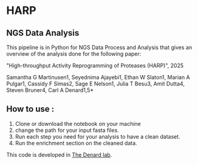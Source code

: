 # HARP
## NGS Data Analysis

This pipeline is in Python for NGS Data Process and Analysis that gives an overview of the analysis done for the following paper:

"High-throughput Activity Reprogramming of Proteases (HARP)", 2025

Samantha G Martinusen1, Seyednima Ajayebi1, Ethan W Slaton1, Marian A Pulgar1, Cassidy F Simas2, Sage E Nelson1, Julia T Besu3, Amit Dutta4, Steven Bruner4, Carl A Denard1,5*  

## How to use :
1. Clone or download the notebook on your machine
2. change the path for your input fasta files.
3. Run each step you need for your analysis to have a clean dataset.
4. Run the enrichment section on the cleaned data.


This code is developed in [The Denard lab](https://www.thedenardlab.com/).

